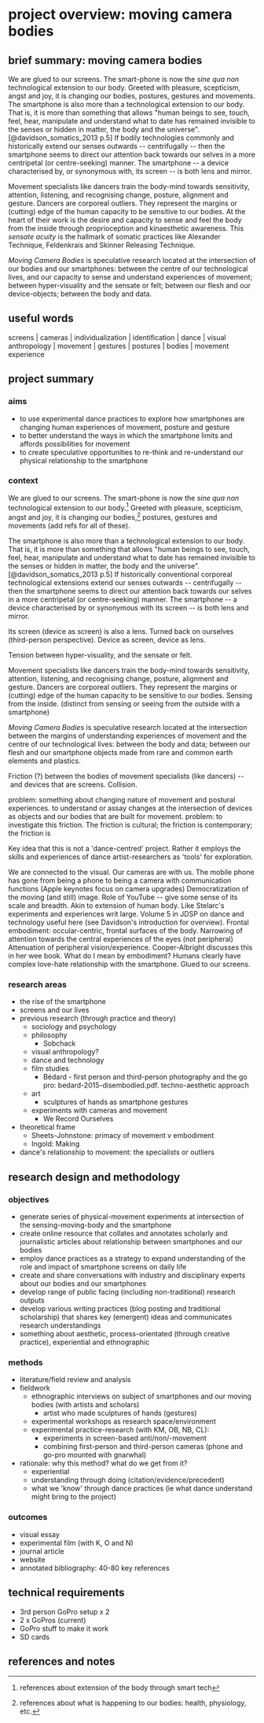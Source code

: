 # project overview: moving camera bodies

## brief summary: moving camera bodies 

We are glued to our screens. The smart-phone is now the _sine qua non_ technological extension to our body. Greeted with pleasure, scepticism, angst and joy, it is changing our bodies, postures, gestures and movements. The smartphone is also more than a technological extension to our body. That is, it is more than something that allows "human beings to see, touch, feel, hear, manipulate and understand what to date has remained invisible to the senses or hidden in matter, the body and the universe".[@davidson_somatics_2013 p.5] If bodily technologies commonly and historically extend our senses outwards -- centrifugally -- then the smartphone seems to direct our attention back towards our selves in a more centripetal (or centre-seeking) manner. The smartphone -- a device characterised by, or synonymous with, its screen -- is both lens and mirror. 

Movement specialists like dancers train the body-mind towards sensitivity, attention, listening, and recognising change, posture, alignment and gesture. Dancers are corporeal outliers. They represent the margins or (cutting) edge of the human capacity to be sensitive to our bodies. At the heart of their work is the desire and capacity to sense and feel the body from the inside through proprioception and kinaesthetic awareness. This _sensate acuity_ is the hallmark of somatic practices like Alexander Technique, Feldenkrais and Skinner Releasing Technique.  

_Moving Camera Bodies_ is speculative research located at the intersection of our bodies and our smartphones: between the centre of our technological lives, and our capacity to sense and understand experiences of movement; between hyper-visuality and the sensate or felt; between our flesh and our device-objects; between the body and data.

## useful words 

screens | cameras | individualization | identification | dance | visual anthropology | movement | gestures | postures | bodies | movement experience 

## project summary

### aims 

- to use experimental dance practices to explore how smartphones are changing human experiences of movement, posture and gesture
- to better understand the ways in which the smartphone limits and affords possibilities for movement
- to create speculative opportunities to re-think and re-understand our physical relationship to the smartphone

### context

We are glued to our screens. The smart-phone is now the _sine qua non_ technological extension to our body.[^ext] Greeted with pleasure, scepticism, angst and joy, it is changing our bodies,[^ch] postures, gestures and movements (add refs for all of these). 

The smartphone is also more than a technological extension to our body. That is, it is more than something that allows "human beings to see, touch, feel, hear, manipulate and understand what to date has remained invisible to the senses or hidden in matter, the body and the universe".[@davidson_somatics_2013 p.5] If historically conventional corporeal technological extensions extend our senses outwards -- centrifugally -- then the smartphone seems to direct our attention back towards our selves in a more centripetal (or centre-seeking) manner. The smartphone -- a device characterised by or synonymous with its screen -- is both lens and mirror. 

Its screen (device as screen) is also a lens. Turned back on ourselves (third-person perspective). Device as screen, device as lens. 

Tension between hyper-visuality, and the sensate or felt. 

Movement specialists like dancers train the body-mind towards sensitivity, attention, listening, and recognising change, posture, alignment and gesture. Dancers are corporeal outliers. They represent the margins or (cutting) edge of the human capacity to be sensitive to our bodies. Sensing from the inside. (distinct from sensing or seeing from the outside with a smartphone)

_Moving Camera Bodies_ is speculative research located at the intersection between the margins of understanding experiences of movement and the centre of our technological lives: between the body and data; between our flesh and our smartphone objects made from rare and common earth elements and plastics. 

Friction (?) between the bodies of movement specialists (like dancers) --  and devices that are screens. Collision.

problem: something about changing nature of movement and postural experiences. to understand or assay changes at the intersection of devices as objects and our bodies that are built for movement. 
problem: to investigate this friction. The friction is cultural; the friction is contemporary; the friction is 

Key idea that this is not a 'dance-centred' project. Rather it employs the skills and experiences of dance artist-researchers as 'tools' for exploration. 

We are connected to the visual.
Our cameras are with us.
The mobile phone has gone from being a phone to being a camera with communication functions (Apple keynotes focus on camera upgrades)
Democratization of the moving (and still) image. 
Role of YouTube -- give some sense of its scale and breadth.
Akin to extension of human body. Like Stelarc's experiments and experiences writ large. Volume 5 in JDSP on dance and technology useful here (see Davidson's introduction for overview). 
Frontal embodiment: occular-centric, frontal surfaces of the body. Narrowing of attention towards the central experiences of the eyes (not peripheral)
Attenuation of peripheral vision/experience. Cooper-Albright discusses this in her wee book.
What do I mean by embodiment?
Humans clearly have complex love-hate relationship with the smartphone.
Glued to our screens.

### research areas

- the rise of the smartphone
- screens and our lives 
- previous research (through practice and theory)
    + sociology and psychology
    + philosophy
        * Sobchack
    + visual anthropology?
    + dance and technology
    + film studies
        * Bédard - first person and third-person photography and the go pro: bedard-2015-disembodied.pdf. techno-aesthetic approach
    + art
        * sculptures of hands as smartphone gestures 
    + experiments with cameras and movement
        * We Record Ourselves
- theoretical frame
    + Sheets-Johnstone: primacy of movement v embodiment 
    + Ingold: Making
- dance's relationship to movement: the specialists or outliers


## research design and methodology

### objectives

- generate series of physical-movement experiments at intersection of the sensing-moving-body and the smartphone
- create online resource that collates and annotates scholarly and journalistic articles about relationship between smartphones and our bodies
- employ dance practices as a strategy to expand understanding of the role and impact of smartphone screens on daily life
- create and share conversations with industry and disciplinary experts about our bodies and our smartphones 
- develop range of public facing (including non-traditional) research outputs
- develop various writing practices (blog posting and traditional scholarship) that shares key (emergent) ideas and communicates research understandings 
- something about aesthetic, process-orientated (through creative practice), experiential and ethnographic 

### methods

- literature/field review and analysis 
- fieldwork
    + ethnographic interviews on subject of smartphones and our moving bodies (with artists and scholars)
        * artist who made sculptures of hands (gestures)
    + experimental workshops as research space/environment
    + experimental practice-research (with KM, OB, NB, CL): 
        * experiments in screen-based anti/non/-movement
        * combining first-person and third-person cameras (phone and go-pro mounted with gnarwhal)
- rationale: why this method? what do we get from it? 
    + experiential 
    + understanding through doing (citation/evidence/precedent)
    + what we 'know' through dance practices (ie what dance understand might bring to the project)

### outcomes

- visual essay
- experimental film (with K, O and N)
- journal article
- website
- annotated bibliography: 40-80 key references

## technical requirements
- 3rd person GoPro setup x 2
- 2 x GoPros (current)
- GoPro stuff to make it work
- SD cards


## references and notes

[^ext]: references about extension of the body through smart tech

[^ch]: references about what is happening to our bodies: health, physiology, etc.